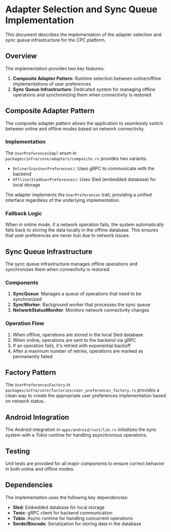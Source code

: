 # Adapter Selection and Sync Queue Implementation

This document describes the implementation of the adapter selection and sync queue infrastructure for the CPC platform.

## Overview

The implementation provides two key features:

1. **Composite Adapter Pattern**: Runtime selection between online/offline implementations of user preferences
2. **Sync Queue Infrastructure**: Dedicated system for managing offline operations and synchronizing them when connectivity is restored

## Composite Adapter Pattern

The composite adapter pattern allows the application to seamlessly switch between online and offline modes based on network connectivity.

### Implementation

The `UserPreferencesImpl` enum in `packages/infra/core/adapters/composite.rs` provides two variants:

- `Online(GrpcUserPreferences)`: Uses gRPC to communicate with the backend
- `Offline(SledUserPreferences)`: Uses Sled (embedded database) for local storage

The adapter implements the `UserPreferences` trait, providing a unified interface regardless of the underlying implementation.

### Fallback Logic

When in online mode, if a network operation fails, the system automatically falls back to storing the data locally in the offline database. This ensures that user preferences are never lost due to network issues.

## Sync Queue Infrastructure

The sync queue infrastructure manages offline operations and synchronizes them when connectivity is restored.

### Components

1. **SyncQueue**: Manages a queue of operations that need to be synchronized
2. **SyncWorker**: Background worker that processes the sync queue
3. **NetworkStatusMonitor**: Monitors network connectivity changes

### Operation Flow

1. When offline, operations are stored in the local Sled database
2. When online, operations are sent to the backend via gRPC
3. If an operation fails, it's retried with exponential backoff
4. After a maximum number of retries, operations are marked as permanently failed

## Factory Pattern

The `UserPreferencesFactory` in `packages/infra/core/factories/user_preferences_factory.rs` provides a clean way to create the appropriate user preferences implementation based on network status.

## Android Integration

The Android integration in `apps/android/rust/lib.rs` initializes the sync system with a Tokio runtime for handling asynchronous operations.

## Testing

Unit tests are provided for all major components to ensure correct behavior in both online and offline modes.

## Dependencies

The implementation uses the following key dependencies:

- **Sled**: Embedded database for local storage
- **Tonic**: gRPC client for backend communication
- **Tokio**: Async runtime for handling concurrent operations
- **Serde/Bincode**: Serialization for storing data in the database